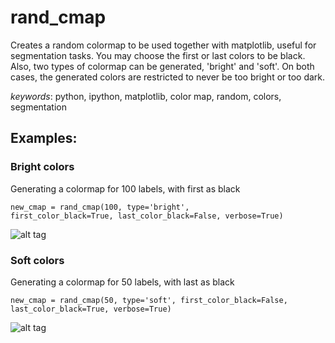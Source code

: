 # rand_cmap
Creates a random colormap to be used together with matplotlib, useful for segmentation tasks. You may choose the first or last colors to be black. Also, two types of colormap can be generated, 'bright' and 'soft'. On both cases, the generated colors are restricted to never be too bright or too dark.

*keywords*: python, ipython, matplotlib, color map, random, colors, segmentation

## Examples:

### Bright colors

Generating a colormap for 100 labels, with first as black

<code>new_cmap = rand_cmap(100, type='bright', first_color_black=True, last_color_black=False, verbose=True)</code>


![alt tag](http://i.imgur.com/QO2hzOA.png)

### Soft colors

Generating a colormap for 50 labels, with last as black

<code>new_cmap = rand_cmap(50, type='soft', first_color_black=False, last_color_black=True, verbose=True)</code>

![alt tag](http://i.imgur.com/8CL9N0m.png)
